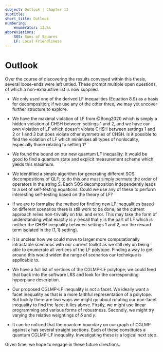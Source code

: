 ```yaml
---
subject: Outlook | Chapter 13
subtitle:
short_title: Outlook 
numbering: 
    enumerator: 13.%s
abbreviations:
    SOS: Sums of Squares
    LF: Local Friendliness
---
```


# Outlook 

Over the course of discovering the results conveyed within this thesis, several loose-ends were left untied. These prompt multiple open questions, of which a non-exhaustive list is now supplied.

- We only used one of the derived LF inequalities (Equation 8.9) as a basis for decomposition; if we use any of the other three, we may yet uncover further structure to explore.

- We have the maximal violation of LF from @Bong2020 which is simply a hidden violation of CHSH between settings $1$ and $2$, and we have our own violation of LF which doesn't violate CHSH between settings $1$ and $2$ or $1$ and $3$ but does violate other symmetries of CHSH. Is it possible to find the violation of LF which minimises all types of nonlocality, especially those relating to setting $1$? 



- We found the bound on our new quantum LF inequality. It would be good to find a quantum state and explicit measurement scheme which yields this maximum.

- We identified a simple algorithm for generating different SOS decompositions of QLF; to do this one must simply permute the order of operators in the string $S$. Each SOS decomposition independently leads to a set of self-testing equations. Could we use any of these to perform interesting self-testing based on the theory of LF?



- If we are to formalise the method for finding new LF inequalities based on different scenarios there is still work to be done, as the current approach relies non-trivially on trial and error. This may take the form of understanding what exactly is $\gamma$ (recall that $\gamma$ is the part of LF which is neither the CHSH inequality between settings 1 and 2, nor the reward term isolated in the $(1,1)$ setting).

- It is unclear how we could move to larger more computationally intractable scenarios with our current toolkit as we still rely on being able to enumerate all vertices of the LF polytope. Finding a way to get around this would widen the range of scenarios our technique is applicable to.

- We have a full list of vertices of the CGLMP-LF polytope; we could feed that back into the software LRS and look for the corresponding hyperplane description.

- Our proposed CGLMP-LF inequality is not a facet. We ideally want a facet inequality as that is a more faithful representation of a polytope. But luckily there are two ways we might go about rotating our non-facet inequality to find the facet it lies above. Firstly, we might use linear programming and various forms of robustness. Secondly, we might try varying the relative weightings of $\delta$ and $\gamma$.

- It can be noticed that the quantum boundary on our graph of CGLMP against $\epsilon$ has several straight sections. Each of these constitutes a quantum CGLMP-LF inequality. Investigating these is a logical next step.

Given time, we hope to engage in these future directions.